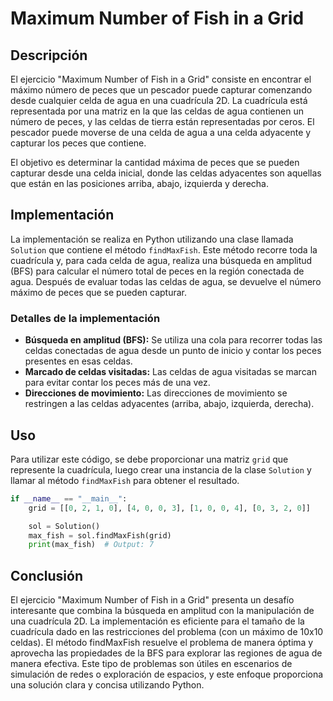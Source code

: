# Maximum Number of Fish in a Grid

## Descripción

El ejercicio "Maximum Number of Fish in a Grid" consiste en encontrar el máximo número de peces que un pescador puede capturar comenzando desde cualquier celda de agua en una cuadrícula 2D. La cuadrícula está representada por una matriz en la que las celdas de agua contienen un número de peces, y las celdas de tierra están representadas por ceros. El pescador puede moverse de una celda de agua a una celda adyacente y capturar los peces que contiene.

El objetivo es determinar la cantidad máxima de peces que se pueden capturar desde una celda inicial, donde las celdas adyacentes son aquellas que están en las posiciones arriba, abajo, izquierda y derecha.

## Implementación

La implementación se realiza en Python utilizando una clase llamada `Solution` que contiene el método `findMaxFish`. Este método recorre toda la cuadrícula y, para cada celda de agua, realiza una búsqueda en amplitud (BFS) para calcular el número total de peces en la región conectada de agua. Después de evaluar todas las celdas de agua, se devuelve el número máximo de peces que se pueden capturar.

### Detalles de la implementación

- **Búsqueda en amplitud (BFS):** Se utiliza una cola para recorrer todas las celdas conectadas de agua desde un punto de inicio y contar los peces presentes en esas celdas.
- **Marcado de celdas visitadas:** Las celdas de agua visitadas se marcan para evitar contar los peces más de una vez.
- **Direcciones de movimiento:** Las direcciones de movimiento se restringen a las celdas adyacentes (arriba, abajo, izquierda, derecha).

## Uso

Para utilizar este código, se debe proporcionar una matriz `grid` que represente la cuadrícula, luego crear una instancia de la clase `Solution` y llamar al método `findMaxFish` para obtener el resultado.

```python
if __name__ == "__main__":
    grid = [[0, 2, 1, 0], [4, 0, 0, 3], [1, 0, 0, 4], [0, 3, 2, 0]]

    sol = Solution()
    max_fish = sol.findMaxFish(grid)
    print(max_fish)  # Output: 7
```

## Conclusión

El ejercicio "Maximum Number of Fish in a Grid" presenta un desafío interesante que combina la búsqueda en amplitud con la manipulación de una cuadrícula 2D. La implementación es eficiente para el tamaño de la cuadrícula dado en las restricciones del problema (con un máximo de 10x10 celdas). El método findMaxFish resuelve el problema de manera óptima y aprovecha las propiedades de la BFS para explorar las regiones de agua de manera efectiva. Este tipo de problemas son útiles en escenarios de simulación de redes o exploración de espacios, y este enfoque proporciona una solución clara y concisa utilizando Python.
